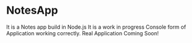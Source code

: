 # NotesApp
It is a Notes app build in Node.js
It is a work in progress
Console form of Application working correctly.
Real Application Coming Soon!
